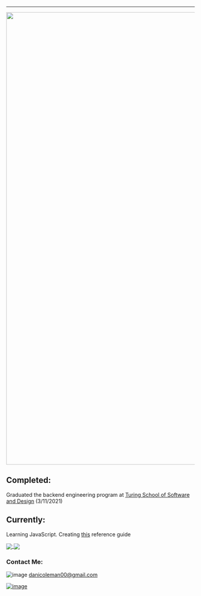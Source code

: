 ---
<!-- ![logo](https://user-images.githubusercontent.com/60626984/92288059-def9bc80-eec8-11ea-90d6-6c50261e37de.png) -->
<img width="1211" src="https://user-images.githubusercontent.com/60626984/92288059-def9bc80-eec8-11ea-90d6-6c50261e37de.png">


## Completed:
Graduated the backend engineering program at [Turing School of Software and Design](https://turing.io/) (3/11/2021)


## Currently:
Learning JavaScript. Creating [this](https://github.com/dcoleman21/JavaScript_Reference_Sheet) reference guide

<a href="https://github.com/dcoleman21/github-readme-stats">
  <img align="center" src="https://github-readme-stats.vercel.app/api/pin/?username=dcoleman21&repo=github-readme-stats" />
</a>
<a href="https://github.com/dcoleman21/convoychat">
  <img align="center" src="https://github-readme-stats.vercel.app/api/pin/?username=dcoleman21&repo=convoychat" />
</a>


<!-- [![Dani's github stats](https://github-readme-stats.vercel.app/api/?username=dcoleman21&count_private=true&show_icons=true&theme=tokyonight)
](https://github.com/dcoleman21/github-readme-stats) -->


<!-- [![Top Langs](https://github-readme-stats.vercel.app/api/top-langs/?username=dcoleman21&layout=compact)](https://github.com/dcoleman21/github-readme-stats)
 -->




### Contact Me:

![image](https://img.shields.io/badge/Gmail-D14836?style=for-the-badge&logo=gmail&logoColor=white) danicoleman00@gmail.com

[![image](https://img.shields.io/badge/LinkedIn-0077B5?style=for-the-badge&logo=linkedin&logoColor=white)](https://www.linkedin.com/in/dcoleman-21/)


